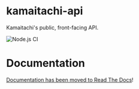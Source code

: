 # kamaitachi-api
Kamaitachi's public, front-facing API.

![Node.js CI](https://github.com/zkldi/kamaitachi-api/workflows/Node.js%20CI/badge.svg)

# Documentation

[Documentation has been moved to Read The Docs](https://ktapi.readthedocs.io)!

